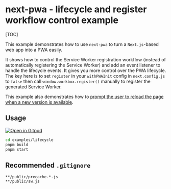 # next-pwa - lifecycle and register workflow control example

[TOC]

This example demonstrates how to use `next-pwa` to turn a `Next.js`-based web app into a PWA easily.

It shows how to control the Service Worker registration workflow (instead of automatically registering the Service Worker) and add an event listener to handle the lifecycle events. It gives you more control over the PWA lifecycle. The key here is to set `register` in your `withPWAInit` config in `next.config.js` to `false` then call `window.workbox.register()` manually to register the generated Service Worker.

This example also demonstrates how to [prompt the user to reload the page when a new version is available](https://developers.google.com/web/tools/workbox/guides/advanced-recipes#offer_a_page_reload_for_users).

## Usage

[![Open in Gitpod](https://img.shields.io/badge/Open%20In-Gitpod.io-%231966D2?style=for-the-badge&logo=gitpod)](https://gitpod.io/#https://github.com/DuCanhGH/next-pwa/)

```bash
cd examples/lifecycle
pnpm build
pnpm start
```

## Recommended `.gitignore`

```gitignore
**/public/precache.*.js
**/public/sw.js
```
